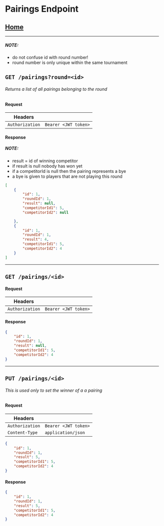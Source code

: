 # Pairings Endpoint

## [Home](./Home.md)

---

##### NOTE:

* do not confuse id with round number!
* round number is only unique within the same tournament

## `GET /pairings?round=<id>`

###### Returns a list of all pairings belonging to the round


#### Request

|Headers||
|-|-|
|`Authorization`|`Bearer <JWT token>`|

#### Response

##### NOTE:

* result = id of winning competitor
* if result is null nobody has won yet
* if a competitorId is null then the pairing represents a bye
* a bye is given to players that are not playing this round

``` json
[
    {
        "id": 1,
        "roundId": 1,
        "result": null,
        "competitorId1": 5,
        "competitorId2": null

    },
    {
        "id": 1,
        "roundId": 1,
        "result": 4,
        "competitorId1": 5,
        "competitorId2": 4
    }
]
```

---

## `GET /pairings/<id>`

#### Request

|Headers||
|-|-|
|`Authorization`|`Bearer <JWT token>`|

#### Response

``` json
{
    "id": 1,
    "roundId": 1,
    "result": null,
    "competitorId1": 5,
    "competitorId2": 4
}
```

---

## `PUT /pairings/<id>`

###### This is used only to set the winner of a a pairing

#### Request

|Headers||
|-|-|
|`Authorization`|`Bearer <JWT token>`|
|`Content-Type`|`application/json`|

``` json
{
    "id": 1,
    "roundId": 1,
    "result": 5,
    "competitorId1": 5,
    "competitorId2": 4
}
```
#### Response

``` json
{
    "id": 1,
    "roundId": 1,
    "result": 5,
    "competitorId1": 5,
    "competitorId2": 4
}
```